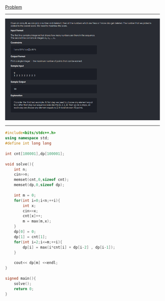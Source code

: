 [Problem](https://leetcode.com/problems/delete-and-earn/)

---

![alt image](img/1.png)

---

```cpp
#include<bits/stdc++.h>
using namespace std;
#define int long long

int cnt[100001],dp[100001];

void solve(){
	int n;
	cin>>n;
	memset(cnt,0,sizeof cnt);
	memset(dp,0,sizeof dp);

	int m = 0;
	for(int i=0;i<n;++i){
		int x;
		cin>>x;
		cnt[x]++;
		m = max(m,x);
	}
	dp[0] = 0;
	dp[1] = cnt[1];
	for(int i=2;i<=m;++i){
		dp[i] = max(i*cnt[i] + dp[i-2] , dp[i-1]);
	}
	
	cout<< dp[m] <<endl;
}

signed main(){
	solve();
	return 0;
}
```